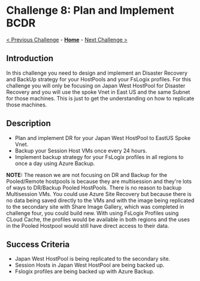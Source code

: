 # Challenge 8: Plan and Implement BCDR

[< Previous Challenge](./07-Install-Configure-Apps.md) - **[Home](../README.md)** - [Next Challenge >](./09-Automate-AVD-Tasks.md)

## Introduction
In this challenge you need to design and implement an Disaster Recovery and BackUp strategy for your HostPools and your FsLogix profiles. For this challenge you will only be focusing on Japan West HostPool for Disaster Recovery and you will use the spoke Vnet in East US and the same Subnet for those machines. This is just to get the understanding on how to replicate those machines.

## Description

- Plan and implement DR for your Japan West HostPool to EastUS Spoke Vnet.
- Backup your Session Host VMs once every 24 hours.
- Implement backup strategy for your FsLogix profiles in all regions to once a day using Azure Backup.

**NOTE:**
The reason we are not focusing on DR and Backup for the Pooled/Remote hostpools is because they are multisession and they're lots of ways to DR/Backup Pooled HostPools. There is no reason to backup Multisession VMs. You could use Azure Site Recovery but because there is no data being saved directly to the VMs and with the image being replicated to the secondary site with Share Image Gallery, which was completed in challenge four, you could build new. With using FsLogix Profiles using CLoud Cache, the profiles would be available in both regions and the uses in the Pooled Hostpool would still have direct access to their data.

## Success Criteria

- Japan West HostPool is being replicated to the secondary site.
- Session Hosts in Japan West HostPool are being backed up.
- Fslogix profiles are being backed up with Azure Backup.
